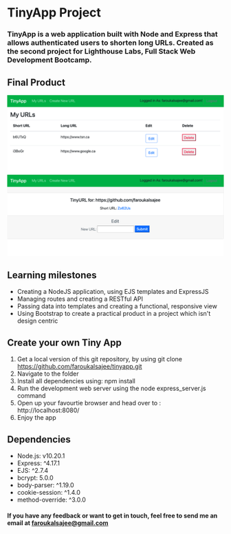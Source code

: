 # TinyApp Project
### **TinyApp** is a web application built with Node and Express that allows authenticated users to shorten long URLs. Created as the second project for Lighthouse Labs, Full Stack Web Development Bootcamp.
## Final Product
!["Logged in successfully"](https://github.com/faroukalsajee/tinyapp/blob/master/docs/Screen%20Shot%202021-03-21%20at%201.55.57%20AM.png?raw=true)
!["Created short url of main Github account"](https://github.com/faroukalsajee/tinyapp/blob/master/docs/Screen%20Shot%202021-03-21%20at%201.56.39%20AM.png?raw=true)
## Learning milestones
* Creating a NodeJS application, using EJS templates and ExpressJS
* Managing routes and creating a RESTful API
* Passing data into templates and creating a functional, responsive view
* Using Bootstrap to create a practical product in a project which isn't design centric
## Create your own Tiny App
1. Get a local version of this git repository, by using git clone https://github.com/faroukalsajee/tinyapp.git
1. Navigate to the folder
1. Install all dependencies using: npm install
1. Run the development web server using the node express_server.js command
1. Open up your favourtie browser and head over to : http://localhost:8080/
1. Enjoy the app
## Dependencies
* Node.js: v10.20.1
* Express: ^4.17.1
* EJS: ^2.7.4
* bcrypt: 5.0.0
* body-parser: ^1.19.0
* cookie-session: ^1.4.0
* method-override: ^3.0.0
#### If you have any feedback or want to get in touch, feel free to send me an email at faroukalsajee@gmail.com
